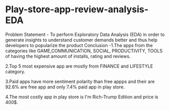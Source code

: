 # Play-store-app-review-analysis-EDA
Problem Statement - To perform Exploratory Data Analysis (EDA) in order to generate insights to understand customer demands better and thus help developers to popularize the product
Conclusion -1.The apps from the categories like GAME,COMMUNICATION, SOCIAL, PRODUCTIVITY, TOOLS of having the highest amount of installs, rating and reviews.

2.Top 5 most expensive app are mostly from FINANCE and LIFESTYLE category.

3.Paid apps have more sentiment polarity than free appps and their are 92.6% are free app and only 7.4% paid app in play store.

4.The most costly app in play store is I'm Rich-Trump Edition and price is 400$.
